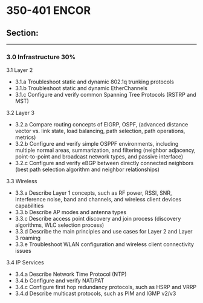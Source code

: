 # 350-401 ENCOR  
## Section:
---
### 3.0 Infrastructure 30%

3.1 Layer 2  
- 3.1.a Troubleshoot static and dynamic 802.1q trunking protocols
- 3.1.b Troubleshoot static and dynamic EtherChannels
- 3.1.c Configure and verify common Spanning Tree Protocols (RSTRP and MST)

3.2 Layer 3  
- 3.2.a Compare routing concepts of EIGRP, OSPF, (advanced distance vector vs. link state, load balancing, path selection, path operations, metrics) 		
- 3.2.b Configure and verify simple OSPPF environments, including multiple normal areas, summarization, and filtering (neighbor adjacency, point-to-point and broadcast network types, and passive interface)		
- 3.2.c Configure and verify eBGP between directly connected neighbors (best path selection algorithm and neighbor relationships)		

3.3 Wireless  
- 3.3.a	Describe Layer 1 concepts, such as RF power, RSSI, SNR, interference noise, band  and channels, and wireless client devices capabilities		
- 3.3.b	Describe AP modes and antenna types		
- 3.3.c	Describe access point discovery and join process (discovery algorithms, WLC selection process)		
- 3.3.d	Describe the main principles and use cases for Layer 2 and Layer 3 roaming		
- 3.3.e	Troubleshoot WLAN configuration and wireless client connectivity issues		

3.4 IP Services   
- 3.4.a Describe Network Time Protocol (NTP)
- 3.4.b Configure and verify NAT/PAT
- 3.4.c Configure first hop redundancy protocols, such as HSRP and VRRP
- 3.4.d Describe multicast protocols, such as PIM and IGMP v2/v3   
